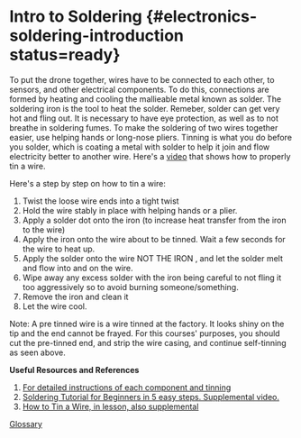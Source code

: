 # Intro to Soldering {#electronics-soldering-introduction status=ready}

To put the drone together, wires have to be connected to each other, to sensors, and other electrical components. To do this, connections are formed by heating and cooling the mallieable metal known as solder. The soldering iron is the tool to heat the solder. Remeber, solder can get very hot and fling out. It is necessary to have eye protection, as well as to not breathe in soldering fumes. To make the soldering of two wires together easier, use helping hands or long-nose pliers. Tinning is what you do before you solder, which is coating a metal with solder to help it join and flow electricity better to another wire. Here's a [video](https://www.youtube.com/watch?v=pRPF4wpXX9Q) that shows how to properly tin a wire. 

Here's a step by step on how to tin a wire:

1. Twist the loose wire ends into a tight twist
2. Hold the wire stably in place with helping hands or a plier.
3. Apply a solder dot onto the iron (to increase heat transfer from the iron to the wire)
4. Apply the iron onto the wire about to be tinned. Wait a few seconds for the wire to heat up.
5. Apply the solder onto the wire NOT THE IRON , and let the solder melt and flow into and on the wire.
6. Wipe away any excess solder with the iron being careful to not fling it too aggressively so to avoid burning someone/something.
7. Remove the iron and clean it
8. Let the wire cool.

Note: A pre tinned wire is a wire tinned at the factory. It looks shiny on the tip and the end cannot be frayed. For this courses' purposes, you should cut the pre-tinned end, and strip the wire casing, and continue self-tinning as seen above.


**Useful Resources and References**

1. [For detailed instructions of each component and tinning](https://docs.duckietown.org/daffy/opmanual_sky/out/build_phase0.html)
2. [Soldering Tutorial for Beginners in 5 easy steps. Supplemental video.](https://www.youtube.com/watch?v=Qps9woUGkvI)
3. [How to Tin a Wire, in lesson, also supplemental](https://www.youtube.com/watch?v=pRPF4wpXX9Q)

[Glossary](https://docs.google.com/document/d/1LJzESfH8VnLDAitNTwwa-iDZs-zY-KM2v1EuWFoLz6A/edit?usp=sharing)
